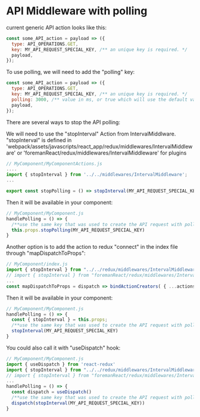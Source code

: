 # API Middleware with polling

current generic API action looks like this:

```js
const some_API_action = payload => ({
  type: API_OPERATIONS.GET,
  key: MY_API_REQUEST_SPECIAL_KEY, /** an unique key is required. */
  payload,
});
```

To use polling, we will need to add the "polling" key:

```js
const some_API_action = payload => ({
  type: API_OPERATIONS.GET,
  key: MY_API_REQUEST_SPECIAL_KEY, /** an unique key is required. */
  polling: 3000, /** value in ms, or true which will use the default values. */  
  payload,
});
```
There are several ways to stop the API polling:

We will need to use the "stopInterval" Action from IntervalMiddlware.
"stopInterval" is defined in 'webpack/assets/javascripts/react_app/redux/middlewares/IntervalMiddleware'
or 'foremanReact/redux/middlewares/IntervalMiddleware' for plugins
```js
// MyComponent/MyComponentActions.js
....
import { stopInterval } from '../../middlewares/IntervalMiddleware';
...

export const stopPolling = () => stopInterval(MY_API_REQUEST_SPECIAL_KEY);
```

Then it will be available in your component:
```js
// MyComponent/MyComponent.js
handlePolling = () => {
  /**use the same key that was used to create the API request with polling.*/
  this.props.stopPolling(MY_API_REQUEST_SPECIAL_KEY) 
}
```

Another option is to add the action to redux "connect" in the index file through "mapDispatchToProps":
```js
// MyComponent/index.js
import { stopInterval } from "../../redux/middlewares/IntervalMiddleware";
// import { stopInterval } from "foremanReact/redux/middlewares/IntervalMiddleware"; in plugins
...
const mapDispatchToProps = dispatch => bindActionCreators( { ...actions, stopInterval }, dispatch)
```

Then it will be available in your component:
```js
// MyComponent/MyComponent.js
handlePolling = () => {
  const { stopInterval } = this.props;
  /**use the same key that was used to create the API request with polling.*/
  stopInterval(MY_API_REQUEST_SPECIAL_KEY) 
}
```

You could also call it with "useDispatch" hook:
```js
// MyComponent/MyComponent.js
import { useDispatch } from 'react-redux'
import { stopInterval } from "../../redux/middlewares/IntervalMiddleware";
// import { stopInterval } from "foremanReact/redux/middlewares/IntervalMiddleware"; in plugins
...
handlePolling = () => {
  const dispatch = useDispatch()
  /**use the same key that was used to create the API request with polling.*/
  dispatch(stopInterval(MY_API_REQUEST_SPECIAL_KEY))
}
```